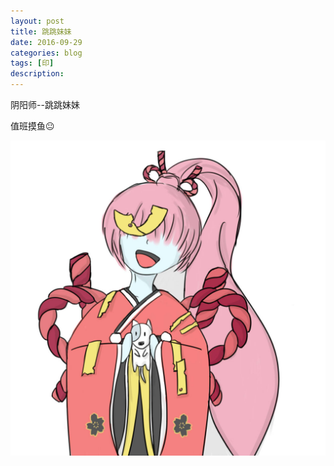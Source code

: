 ```yaml
---
layout: post
title: 跳跳妹妹
date: 2016-09-29
categories: blog
tags: [印]
description: 
---
```


阴阳师--跳跳妹妹

值班摸鱼😐
<center>
    <p><img src="\img\ttmm.jpg" align="center"></p>
</center>
